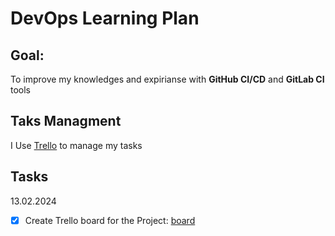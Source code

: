 # DevOps Learning Plan

## Goal: 

To improve my knowledges and expirianse with **GitHub CI/CD** and **GitLab CI** tools

## Taks Managment

I Use [Trello](trello.com) to manage my tasks

## Tasks

13.02.2024
- [x] Create Trello board for the Project: [board](https://trello.com/b/ZrMUbPmA/devops-learning-plan)
